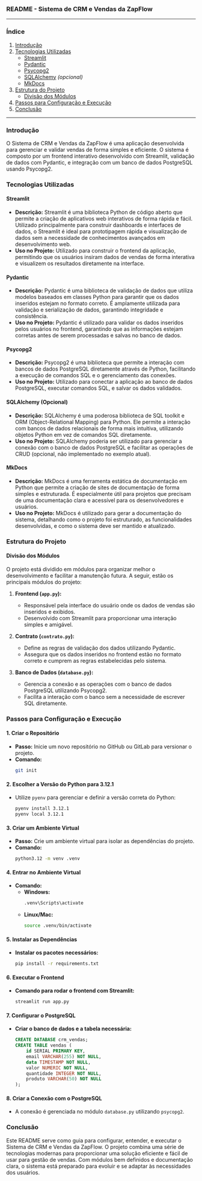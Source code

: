 ### **README - Sistema de CRM e Vendas da ZapFlow**

---

### **Índice**

1. [Introdução](#introdução)
2. [Tecnologias Utilizadas](#tecnologias-utilizadas)
   - [Streamlit](#streamlit)
   - [Pydantic](#pydantic)
   - [Psycopg2](#psycopg2)
   - [SQLAlchemy](#sqlalchemy) *(opcional)*
   - [MkDocs](#mkdocs)
3. [Estrutura do Projeto](#estrutura-do-projeto)
   - [Divisão dos Módulos](#divisão-dos-módulos)
4. [Passos para Configuração e Execução](#passos-para-configuração-e-execução)
5. [Conclusão](#conclusão)

---

### **Introdução**

O Sistema de CRM e Vendas da ZapFlow é uma aplicação desenvolvida para gerenciar e validar vendas de forma simples e eficiente. O sistema é composto por um frontend interativo desenvolvido com Streamlit, validação de dados com Pydantic, e integração com um banco de dados PostgreSQL usando Psycopg2.

### **Tecnologias Utilizadas**

#### **Streamlit**

- **Descrição:** Streamlit é uma biblioteca Python de código aberto que permite a criação de aplicativos web interativos de forma rápida e fácil. Utilizado principalmente para construir dashboards e interfaces de dados, o Streamlit é ideal para prototipagem rápida e visualização de dados sem a necessidade de conhecimentos avançados em desenvolvimento web.
- **Uso no Projeto:** Utilizado para construir o frontend da aplicação, permitindo que os usuários insiram dados de vendas de forma interativa e visualizem os resultados diretamente na interface.

#### **Pydantic**

- **Descrição:** Pydantic é uma biblioteca de validação de dados que utiliza modelos baseados em classes Python para garantir que os dados inseridos estejam no formato correto. É amplamente utilizada para validação e serialização de dados, garantindo integridade e consistência.
- **Uso no Projeto:** Pydantic é utilizado para validar os dados inseridos pelos usuários no frontend, garantindo que as informações estejam corretas antes de serem processadas e salvas no banco de dados.

#### **Psycopg2**

- **Descrição:** Psycopg2 é uma biblioteca que permite a interação com bancos de dados PostgreSQL diretamente através de Python, facilitando a execução de comandos SQL e o gerenciamento das conexões.
- **Uso no Projeto:** Utilizado para conectar a aplicação ao banco de dados PostgreSQL, executar comandos SQL, e salvar os dados validados.

#### **SQLAlchemy (Opcional)**

- **Descrição:** SQLAlchemy é uma poderosa biblioteca de SQL toolkit e ORM (Object-Relational Mapping) para Python. Ele permite a interação com bancos de dados relacionais de forma mais intuitiva, utilizando objetos Python em vez de comandos SQL diretamente.
- **Uso no Projeto:** SQLAlchemy poderia ser utilizado para gerenciar a conexão com o banco de dados PostgreSQL e facilitar as operações de CRUD (opcional, não implementado no exemplo atual).

#### **MkDocs**

- **Descrição:** MkDocs é uma ferramenta estática de documentação em Python que permite a criação de sites de documentação de forma simples e estruturada. É especialmente útil para projetos que precisam de uma documentação clara e acessível para os desenvolvedores e usuários.
- **Uso no Projeto:** MkDocs é utilizado para gerar a documentação do sistema, detalhando como o projeto foi estruturado, as funcionalidades desenvolvidas, e como o sistema deve ser mantido e atualizado.

### **Estrutura do Projeto**

#### **Divisão dos Módulos**

O projeto está dividido em módulos para organizar melhor o desenvolvimento e facilitar a manutenção futura. A seguir, estão os principais módulos do projeto:

1. **Frontend (`app.py`):**
   - Responsável pela interface do usuário onde os dados de vendas são inseridos e exibidos.
   - Desenvolvido com Streamlit para proporcionar uma interação simples e amigável.

2. **Contrato (`contrato.py`):**
   - Define as regras de validação dos dados utilizando Pydantic.
   - Assegura que os dados inseridos no frontend estão no formato correto e cumprem as regras estabelecidas pelo sistema.

3. **Banco de Dados (`database.py`):**
   - Gerencia a conexão e as operações com o banco de dados PostgreSQL utilizando Psycopg2.
   - Facilita a interação com o banco sem a necessidade de escrever SQL diretamente.

### **Passos para Configuração e Execução**

#### **1. Criar o Repositório**

- **Passo:** Inicie um novo repositório no GitHub ou GitLab para versionar o projeto.
- **Comando:**
  ```bash
  git init
  ```

#### **2. Escolher a Versão do Python para 3.12.1**

- Utilize `pyenv` para gerenciar e definir a versão correta do Python:
  ```bash
  pyenv install 3.12.1
  pyenv local 3.12.1
  ```

#### **3. Criar um Ambiente Virtual**

- **Passo:** Crie um ambiente virtual para isolar as dependências do projeto.
- **Comando:**
  ```bash
  python3.12 -m venv .venv
  ```

#### **4. Entrar no Ambiente Virtual**

- **Comando:**
  - **Windows:**
    ```bash
    .venv\Scripts\activate
    ```
  - **Linux/Mac:**
    ```bash
    source .venv/bin/activate
    ```

#### **5. Instalar as Dependências**

- **Instalar os pacotes necessários:**
  ```bash
  pip install -r requirements.txt
  ```

#### **6. Executar o Frontend**

- **Comando para rodar o frontend com Streamlit:**
  ```bash
  streamlit run app.py
  ```

#### **7. Configurar o PostgreSQL**

- **Criar o banco de dados e a tabela necessária:**
  ```sql
  CREATE DATABASE crm_vendas;
  CREATE TABLE vendas (
      id SERIAL PRIMARY KEY,
      email VARCHAR(255) NOT NULL,
      data TIMESTAMP NOT NULL,
      valor NUMERIC NOT NULL,
      quantidade INTEGER NOT NULL,
      produto VARCHAR(50) NOT NULL
  );
  ```

#### **8. Criar a Conexão com o PostgreSQL**

- A conexão é gerenciada no módulo `database.py` utilizando `psycopg2`.

### **Conclusão**

Este README serve como guia para configurar, entender, e executar o Sistema de CRM e Vendas da ZapFlow. O projeto combina uma série de tecnologias modernas para proporcionar uma solução eficiente e fácil de usar para gestão de vendas. Com módulos bem definidos e documentação clara, o sistema está preparado para evoluir e se adaptar às necessidades dos usuários.